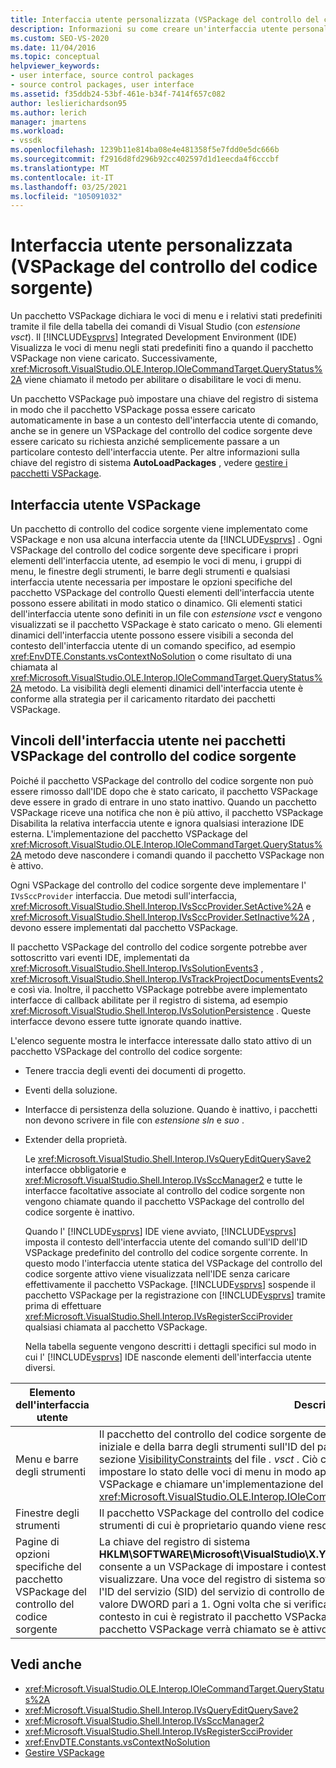 ```yaml
---
title: Interfaccia utente personalizzata (VSPackage del controllo del codice sorgente) | Microsoft Docs
description: Informazioni su come creare un'interfaccia utente personalizzata in Visual Studio usando un pacchetto VSPackage del controllo del codice sorgente per specificare gli elementi dell'interfaccia utente.
ms.custom: SEO-VS-2020
ms.date: 11/04/2016
ms.topic: conceptual
helpviewer_keywords:
- user interface, source control packages
- source control packages, user interface
ms.assetid: f35ddb24-53bf-461e-b34f-7414f657c082
author: leslierichardson95
ms.author: lerich
manager: jmartens
ms.workload:
- vssdk
ms.openlocfilehash: 1239b11e814ba08e4e481358f5e7fdd0e5dc666b
ms.sourcegitcommit: f2916d8fd296b92cc402597d1d1eecda4f6cccbf
ms.translationtype: MT
ms.contentlocale: it-IT
ms.lasthandoff: 03/25/2021
ms.locfileid: "105091032"
---
```

# <a name="custom-user-interface-source-control-vspackage"></a>Interfaccia utente personalizzata (VSPackage del controllo del codice sorgente)
Un pacchetto VSPackage dichiara le voci di menu e i relativi stati predefiniti tramite il file della tabella dei comandi di Visual Studio (con *estensione vsct*). Il [!INCLUDE[vsprvs](../../code-quality/includes/vsprvs_md.md)] Integrated Development Environment (IDE) Visualizza le voci di menu negli stati predefiniti fino a quando il pacchetto VSPackage non viene caricato. Successivamente, <xref:Microsoft.VisualStudio.OLE.Interop.IOleCommandTarget.QueryStatus%2A> viene chiamato il metodo per abilitare o disabilitare le voci di menu.

 Un pacchetto VSPackage può impostare una chiave del registro di sistema in modo che il pacchetto VSPackage possa essere caricato automaticamente in base a un contesto dell'interfaccia utente di comando, anche se in genere un VSPackage del controllo del codice sorgente deve essere caricato su richiesta anziché semplicemente passare a un particolare contesto dell'interfaccia utente. Per altre informazioni sulla chiave del registro di sistema **AutoLoadPackages** , vedere [gestire i pacchetti VSPackage](../../extensibility/managing-vspackages.md).

## <a name="vspackage-ui"></a>Interfaccia utente VSPackage
 Un pacchetto di controllo del codice sorgente viene implementato come VSPackage e non usa alcuna interfaccia utente da [!INCLUDE[vsprvs](../../code-quality/includes/vsprvs_md.md)] . Ogni VSPackage del controllo del codice sorgente deve specificare i propri elementi dell'interfaccia utente, ad esempio le voci di menu, i gruppi di menu, le finestre degli strumenti, le barre degli strumenti e qualsiasi interfaccia utente necessaria per impostare le opzioni specifiche del pacchetto VSPackage del controllo Questi elementi dell'interfaccia utente possono essere abilitati in modo statico o dinamico. Gli elementi statici dell'interfaccia utente sono definiti in un file con *estensione vsct* e vengono visualizzati se il pacchetto VSPackage è stato caricato o meno. Gli elementi dinamici dell'interfaccia utente possono essere visibili a seconda del contesto dell'interfaccia utente di un comando specifico, ad esempio <xref:EnvDTE.Constants.vsContextNoSolution> o come risultato di una chiamata al <xref:Microsoft.VisualStudio.OLE.Interop.IOleCommandTarget.QueryStatus%2A> metodo. La visibilità degli elementi dinamici dell'interfaccia utente è conforme alla strategia per il caricamento ritardato dei pacchetti VSPackage.

## <a name="ui-constraints-on-source-control-vspackages"></a>Vincoli dell'interfaccia utente nei pacchetti VSPackage del controllo del codice sorgente
 Poiché il pacchetto VSPackage del controllo del codice sorgente non può essere rimosso dall'IDE dopo che è stato caricato, il pacchetto VSPackage deve essere in grado di entrare in uno stato inattivo. Quando un pacchetto VSPackage riceve una notifica che non è più attivo, il pacchetto VSPackage Disabilita la relativa interfaccia utente e ignora qualsiasi interazione IDE esterna. L'implementazione del pacchetto VSPackage del <xref:Microsoft.VisualStudio.OLE.Interop.IOleCommandTarget.QueryStatus%2A> metodo deve nascondere i comandi quando il pacchetto VSPackage non è attivo.

 Ogni VSPackage del controllo del codice sorgente deve implementare l' `IVsSccProvider` interfaccia. Due metodi sull'interfaccia, <xref:Microsoft.VisualStudio.Shell.Interop.IVsSccProvider.SetActive%2A> e <xref:Microsoft.VisualStudio.Shell.Interop.IVsSccProvider.SetInactive%2A> , devono essere implementati dal pacchetto VSPackage.

 Il pacchetto VSPackage del controllo del codice sorgente potrebbe aver sottoscritto vari eventi IDE, implementati da <xref:Microsoft.VisualStudio.Shell.Interop.IVsSolutionEvents3> , <xref:Microsoft.VisualStudio.Shell.Interop.IVsTrackProjectDocumentsEvents2> e così via. Inoltre, il pacchetto VSPackage potrebbe avere implementato interfacce di callback abilitate per il registro di sistema, ad esempio <xref:Microsoft.VisualStudio.Shell.Interop.IVsSolutionPersistence> . Queste interfacce devono essere tutte ignorate quando inattive.

 L'elenco seguente mostra le interfacce interessate dallo stato attivo di un pacchetto VSPackage del controllo del codice sorgente:

- Tenere traccia degli eventi dei documenti di progetto.

- Eventi della soluzione.

- Interfacce di persistenza della soluzione. Quando è inattivo, i pacchetti non devono scrivere in file con *estensione sln* e *suo* .

- Extender della proprietà.

  Le <xref:Microsoft.VisualStudio.Shell.Interop.IVsQueryEditQuerySave2> interfacce obbligatorie e <xref:Microsoft.VisualStudio.Shell.Interop.IVsSccManager2> e tutte le interfacce facoltative associate al controllo del codice sorgente non vengono chiamate quando il pacchetto VSPackage del controllo del codice sorgente è inattivo.

  Quando l' [!INCLUDE[vsprvs](../../code-quality/includes/vsprvs_md.md)] IDE viene avviato, [!INCLUDE[vsprvs](../../code-quality/includes/vsprvs_md.md)] imposta il contesto dell'interfaccia utente del comando sull'ID dell'ID VSPackage predefinito del controllo del codice sorgente corrente. In questo modo l'interfaccia utente statica del VSPackage del controllo del codice sorgente attivo viene visualizzata nell'IDE senza caricare effettivamente il pacchetto VSPackage. [!INCLUDE[vsprvs](../../code-quality/includes/vsprvs_md.md)] sospende il pacchetto VSPackage per la registrazione con [!INCLUDE[vsprvs](../../code-quality/includes/vsprvs_md.md)] tramite prima di effettuare <xref:Microsoft.VisualStudio.Shell.Interop.IVsRegisterScciProvider> qualsiasi chiamata al pacchetto VSPackage.

  Nella tabella seguente vengono descritti i dettagli specifici sul modo in cui l' [!INCLUDE[vsprvs](../../code-quality/includes/vsprvs_md.md)] IDE nasconde elementi dell'interfaccia utente diversi.

| Elemento dell'interfaccia utente | Descrizione |
| - | - |
| Menu e barre degli strumenti | Il pacchetto del controllo del codice sorgente deve impostare gli Stati di visibilità del menu iniziale e della barra degli strumenti sull'ID del pacchetto del controllo del codice sorgente nella sezione [VisibilityConstraints](../../extensibility/visibilityconstraints-element.md) del file *. vsct* . Ciò consente all' [!INCLUDE[vsprvs](../../code-quality/includes/vsprvs_md.md)] IDE di impostare lo stato delle voci di menu in modo appropriato senza caricare il pacchetto VSPackage e chiamare un'implementazione del <xref:Microsoft.VisualStudio.OLE.Interop.IOleCommandTarget.QueryStatus%2A> metodo. |
| Finestre degli strumenti | Il pacchetto VSPackage del controllo del codice sorgente nasconde tutte le finestre degli strumenti di cui è proprietario quando viene reso inattivo. |
| Pagine di opzioni specifiche del pacchetto VSPackage del controllo del codice sorgente | La chiave del registro di sistema **HKLM\SOFTWARE\Microsoft\VisualStudio\X.Y\ToolsOptionsPages\VisibilityCmdUIContexts** consente a un VSPackage di impostare i contesti in cui sono necessarie le pagine di opzioni da visualizzare. Una voce del registro di sistema sotto questa chiave deve essere creata usando l'ID del servizio (SID) del servizio di controllo del codice sorgente e assegnando a tale voce un valore DWORD pari a 1. Ogni volta che si verifica un evento dell'interfaccia utente in un contesto in cui è registrato il pacchetto VSPackage del controllo del codice sorgente, il pacchetto VSPackage verrà chiamato se è attivo. |

## <a name="see-also"></a>Vedi anche
- <xref:Microsoft.VisualStudio.OLE.Interop.IOleCommandTarget.QueryStatus%2A>
- <xref:Microsoft.VisualStudio.Shell.Interop.IVsQueryEditQuerySave2>
- <xref:Microsoft.VisualStudio.Shell.Interop.IVsSccManager2>
- <xref:Microsoft.VisualStudio.Shell.Interop.IVsRegisterScciProvider>
- <xref:EnvDTE.Constants.vsContextNoSolution>
- [Gestire VSPackage](../../extensibility/managing-vspackages.md)
